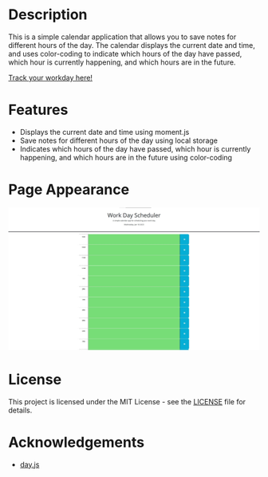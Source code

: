 # Description

This is a simple calendar application that allows you to save notes for different hours of the day. The calendar displays the current date and time, and uses color-coding to indicate which hours of the day have passed, which hour is currently happening, and which hours are in the future.

[Track your workday here!](https://navidliwa.github.io/day-tracker/)

# Features

- Displays the current date and time using moment.js
- Save notes for different hours of the day using local storage
- Indicates which hours of the day have passed, which hour is currently happening, and which hours are in the future using color-coding

# Page Appearance

![work day tracker screenshot](./assets/screenshot.jpg)

# License

This project is licensed under the MIT License - see the [LICENSE](LICENSE) file for details.

# Acknowledgements

- [day.js](https://github.com/iamkun/dayjs)